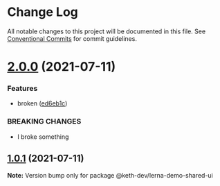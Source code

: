 # Change Log

All notable changes to this project will be documented in this file.
See [Conventional Commits](https://conventionalcommits.org) for commit guidelines.

# [2.0.0](https://github.com/keth-dev/react-lerna-demo/compare/@keth-dev/lerna-demo-shared-ui@1.0.1...@keth-dev/lerna-demo-shared-ui@2.0.0) (2021-07-11)


### Features

* broken ([ed6eb1c](https://github.com/keth-dev/react-lerna-demo/commit/ed6eb1c2bd66d433201aff0a62103f4d053e9e36))


### BREAKING CHANGES

* I broke something





## [1.0.1](https://github.com/keth-dev/react-lerna-demo/compare/@keth-dev/lerna-demo-shared-ui@0.0.26...@keth-dev/lerna-demo-shared-ui@1.0.1) (2021-07-11)

**Note:** Version bump only for package @keth-dev/lerna-demo-shared-ui
